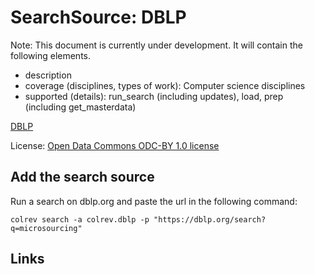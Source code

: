 # SearchSource: DBLP

Note: This document is currently under development. It will contain the following elements.

- description
- coverage (disciplines, types of work): Computer science disciplines
- supported (details): run_search (including updates), load,  prep (including get_masterdata)

[DBLP](https://dblp.org/)

License: [Open Data Commons ODC-BY 1.0 license](https://dblp.org/db/about/copyright.html)

## Add the search source

Run a search on dblp.org and paste the url in the following command:

```
colrev search -a colrev.dblp -p "https://dblp.org/search?q=microsourcing"
```

## Links
